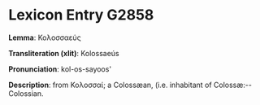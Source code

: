# Lexicon Entry G2858

**Lemma**: Κολοσσαεύς

**Transliteration (xlit)**: Kolossaeús

**Pronunciation**: kol-os-sayoos'

**Description**:
from Κολοσσαί; a Colossæan, (i.e. inhabitant of Colossæ:--Colossian.
